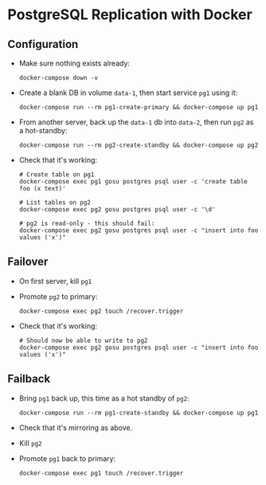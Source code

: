 # PostgreSQL Replication with Docker

## Configuration

* Make sure nothing exists already: 

  `docker-compose down -v`
* Create a blank DB in volume `data-1`, then start service `pg1` using it:

  `docker-compose run --rm pg1-create-primary && docker-compose up pg1`
* From another server, back up the `data-1` db into `data-2`, then run `pg2` as a hot-standby:

  `docker-compose run --rm pg2-create-standby && docker-compose up pg2`
  
* Check that it's working:

  ```
  # Create table on pg1
  docker-compose exec pg1 gosu postgres psql user -c 'create table foo (x text)'
  
  # List tables on pg2
  docker-compose exec pg2 gosu postgres psql user -c '\d'
  
  # pg2 is read-only - this should fail:
  docker-compose exec pg2 gosu postgres psql user -c "insert into foo values ('x')"
  ```
  
## Failover

* On first server, kill `pg1`
* Promote `pg2` to primary: 

  `docker-compose exec pg2 touch /recover.trigger`
* Check that it's working:

  ```
  # Should now be able to write to pg2
  docker-compose exec pg2 gosu postgres psql user -c "insert into foo values ('x')"
  ```

## Failback

* Bring `pg1` back up, this time as a hot standby of `pg2`:

  `docker-compose run --rm pg1-create-standby && docker-compose up pg1`
* Check that it's mirroring as above.
* Kill `pg2`
* Promote `pg1` back to primary: 

  `docker-compose exec pg1 touch /recover.trigger`
